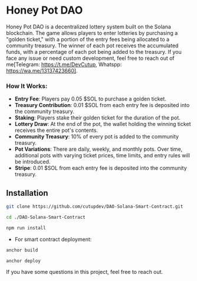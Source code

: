 # Honey Pot DAO
Honey Pot DAO is a decentralized lottery system built on the Solana blockchain. The game allows players to enter lotteries by purchasing a "golden ticket," with a portion of the entry fees being allocated to a community treasury. The winner of each pot receives the accumulated funds, with a percentage of each pot being added to the treasury. If you face any issue or need custom development, feel free to reach out of me[Telegram: https://t.me/DevCutup, Whatspp: https://wa.me/13137423660].

### How It Works:
- **Entry Fee**: Players pay 0.05 $SOL to purchase a golden ticket.
- **Treasury Contribution**: 0.01 $SOL from each entry fee is deposited into the community treasury.
- **Staking**: Players stake their golden ticket for the duration of the pot.
- **Lottery Draw**: At the end of the pot, the wallet holding the winning ticket receives the entire pot's contents.
- **Community Treasury**: 10% of every pot is added to the community treasury.
- **Pot Variations**: There are daily, weekly, and monthly pots. Over time, additional pots with varying ticket prices, time limits, and entry rules will be introduced.
- **Stripe**: 0.01 $SOL from each entry fee is deposited into the community treasury.

## Installation

```bash
git clone https://github.com/cutupdev/DAO-Solana-Smart-Contract.git
```

```bash
cd ./DAO-Solana-Smart-Contract
```

```bash
npm run install
```

- For smart contract deployment:
```bash
anchor build
```

```bash
anchor deploy
```

If you have some questions in this project, feel free to reach out.

